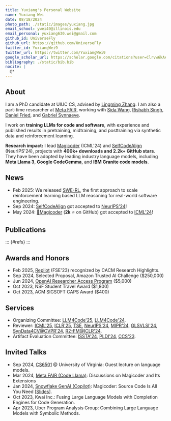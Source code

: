 ```yaml
---
title: Yuxiang's Personal Website
name: Yuxiang Wei
date: 08/18/2024
photo_path: ./static/images/yuxiang.jpg
email_school: ywei40@illinois.edu
email_personal: yuxiang630.wei@gmail.com
github_id: UniverseFly
github_url: https://github.com/UniverseFly
twitter_id: YuxiangWei9
twitter_url: https://twitter.com/YuxiangWei9
google_scholar_url: https://scholar.google.com/citations?user=Clrvw6kAAAAJ&hl=en&oi=ao
bibliography: ./static/bib.bib
nocite: |
  @*
---
```


## About

I am a PhD candidate at UIUC CS, advised by [Lingming Zhang](https://lingming.cs.illinois.edu). I am also a part-time researcher at [Meta FAIR](https://ai.meta.com/), working with [Sida Wang](https://www.sidaw.xyz), [Rishabh Singh](https://rishabhmit.bitbucket.io), [Daniel Fried](https://dpfried.github.io), and [Gabriel Synnaeve](https://scholar.google.com/citations?user=wN9rBkcAAAAJ&hl=en).

I work on **training LLMs for code and software**, with experience and published results in pretraining, midtraining, and posttraining via synthetic data and reinforcement learning.

**Research impact:** I lead [Magicoder](https://github.com/ise-uiuc/magicoder) (ICML'24) and [SelfCodeAlign](https://github.com/bigcode-project/selfcodealign) (NeurIPS'24), projects with **400k+ downloads and 2.2k+ GitHub stars**. They have been adopted by leading industry language models, including **Meta Llama 3**, **Google CodeGemma**, and **IBM Granite code models**.

## News

- Feb 2025: We released [SWE-RL](https://github.com/facebookresearch/swe-rl), the first approach to scale reinforcement learning based LLM reasoning for real-world software engineering.
- Sep 2024: [SelfCodeAlign](https://github.com/bigcode-project/starcoder2-self-align) got accepted to [NeurIPS'24](https://neurips.cc/Conferences/2024)!
- May 2024: [🎩Magicoder](https://github.com/ise-uiuc/magicoder) (**2k** ⭐️ on GitHub) got accepted to [ICML'24](https://icml.cc/Conferences/2024)!

<!-- - May 2024: We released [StarCoder2-Instruct](https://huggingface.co/blog/sc2-instruct): the first fully transparent and permissive self-alignment for code generation.
- Feb 2024: [StarCoder2 released](https://huggingface.co/blog/starcoder2). So proud to be part of the team! -->


## Publications

::: {#refs}
:::

## Awards and Honors

- Feb 2025, [Repilot](https://github.com/ise-uiuc/Repilot) (FSE'23) recognized by CACM Research Highlights.
- Sep 2024, Selected Proposal, Amazon Trusted AI Challenge ($250,000)
- Jun 2024, [OpenAI Researcher Access Program](https://openai.com/form/researcher-access-program/) ($5,000)
- Oct 2023, NSF Student Travel Award ($1,800)
- Oct 2023, ACM SIGSOFT CAPS Award ($400)

## Services

- Organizing Committee:
  [LLM4Code'25](https://llm4code.github.io),
  [LLM4Code'24](https://llm4code.github.io/2024).
- Reviewer:
  [ICML'25](https://icml.cc/Conferences/2025),
  [ICLR'25](https://iclr.cc/Conferences/2025),
  [TSE](https://www.computer.org/csdl/journal/ts),
  [NeurIPS'24](https://neurips.cc/Conferences/2024),
  [MIPR'24](https://sites.google.com/view/mipr2024),
  [GLSVLSI'24](https://www.glsvlsi.org),
  [SynData4CV@CVPR'24](https://syndata4cv.github.io/index.html),
  [R2-FM@ICLR'24](https://iclr-r2fm.github.io).
- Artifact Evaluation Committee: [ISSTA'24](https://2024.issta.org/committee/issta-2024-artifact-evaluation-artifact-evaluation-committee), [PLDI'24](https://pldi24.sigplan.org/committee/pldi-2024-pldi-research-artifacts-artifact-evaluation-committee), [CCS'23](https://www.sigsac.org/ccs/CCS2023/call-for-artifacts.html).

## Invited Talks

- Sep 2024, [CS6501](https://wenxiwang.github.io/CS6501-016.html) @ University of Virginia: Guest lecture on language models.
- Mar 2024, [Meta FAIR (Code Llama)](https://ai.meta.com/research/): Discussions on Magicoder and Its Extensions
- Jan 2024, [Snowflake GenAI (Copilot)](https://www.snowflake.com/blog/use-ai-snowflake-cortex/): Magicoder: Source Code Is All You Need [[Slides](./static/documents/Magicoder-Talk-Snowflake.pdf)].
- Oct 2023, Kwai Inc.: Fusing Large Language Models with Completion Engines for Code Generation.
- Apr 2023, Uber Program Analysis Group: Combining Large Language Models with Symbolic Methods.
